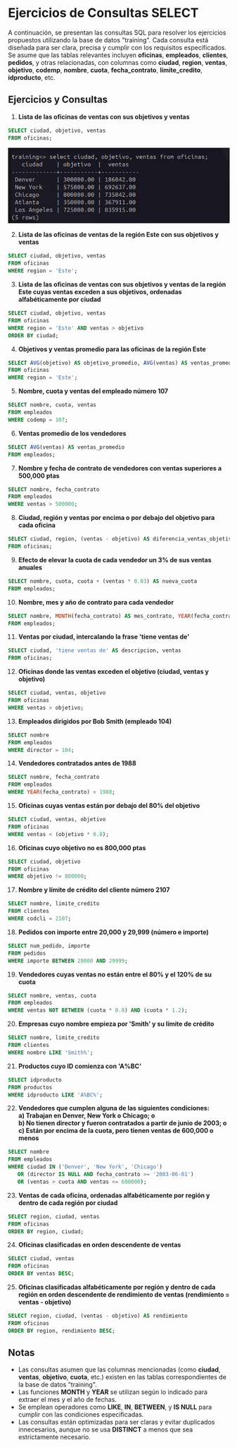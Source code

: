 # Ejercicios de Consultas SELECT

A continuación, se presentan las consultas SQL para resolver los ejercicios propuestos utilizando la base de datos "training". Cada consulta está diseñada para ser clara, precisa y cumplir con los requisitos especificados. Se asume que las tablas relevantes incluyen **oficinas**, **empleados**, **clientes**, **pedidos**, y otras relacionadas, con columnas como **ciudad**, **region**, **ventas**, **objetivo**, **codemp**, **nombre**, **cuota**, **fecha_contrato**, **limite_credito**, **idproducto**, etc.

## Ejercicios y Consultas

1. **Lista de las oficinas de ventas con sus objetivos y ventas**  
```sql
SELECT ciudad, objetivo, ventas
FROM oficinas;
```
![alt text](image.png)

2. **Lista de las oficinas de ventas de la región Este con sus objetivos y ventas**  
```sql
SELECT ciudad, objetivo, ventas
FROM oficinas
WHERE region = 'Este';
```

3. **Lista de las oficinas de ventas con sus objetivos y ventas de la región Este cuyas ventas exceden a sus objetivos, ordenadas alfabéticamente por ciudad**  
```sql
SELECT ciudad, objetivo, ventas
FROM oficinas
WHERE region = 'Este' AND ventas > objetivo
ORDER BY ciudad;
```

4. **Objetivos y ventas promedio para las oficinas de la región Este**  
```sql
SELECT AVG(objetivo) AS objetivo_promedio, AVG(ventas) AS ventas_promedio
FROM oficinas
WHERE region = 'Este';
```

5. **Nombre, cuota y ventas del empleado número 107**  
```sql
SELECT nombre, cuota, ventas
FROM empleados
WHERE codemp = 107;
```

6. **Ventas promedio de los vendedores**  
```sql
SELECT AVG(ventas) AS ventas_promedio
FROM empleados;
```

7. **Nombre y fecha de contrato de vendedores con ventas superiores a 500,000 ptas**  
```sql
SELECT nombre, fecha_contrato
FROM empleados
WHERE ventas > 500000;
```

8. **Ciudad, región y ventas por encima o por debajo del objetivo para cada oficina**  
```sql
SELECT ciudad, region, (ventas - objetivo) AS diferencia_ventas_objetivo
FROM oficinas;
```

9. **Efecto de elevar la cuota de cada vendedor un 3% de sus ventas anuales**  
```sql
SELECT nombre, cuota, cuota + (ventas * 0.03) AS nueva_cuota
FROM empleados;
```

10. **Nombre, mes y año de contrato para cada vendedor**  
```sql
SELECT nombre, MONTH(fecha_contrato) AS mes_contrato, YEAR(fecha_contrato) AS anio_contrato
FROM empleados;
```

11. **Ventas por ciudad, intercalando la frase 'tiene ventas de'**  
```sql
SELECT ciudad, 'tiene ventas de' AS descripcion, ventas
FROM oficinas;
```

12. **Oficinas donde las ventas exceden el objetivo (ciudad, ventas y objetivo)**  
```sql
SELECT ciudad, ventas, objetivo
FROM oficinas
WHERE ventas > objetivo;
```

13. **Empleados dirigidos por Bob Smith (empleado 104)**  
```sql
SELECT nombre
FROM empleados
WHERE director = 104;
```

14. **Vendedores contratados antes de 1988**  
```sql
SELECT nombre, fecha_contrato
FROM empleados
WHERE YEAR(fecha_contrato) < 1988;
```

15. **Oficinas cuyas ventas están por debajo del 80% del objetivo**  
```sql
SELECT ciudad, ventas, objetivo
FROM oficinas
WHERE ventas < (objetivo * 0.8);
```

16. **Oficinas cuyo objetivo no es 800,000 ptas**  
```sql
SELECT ciudad, objetivo
FROM oficinas
WHERE objetivo != 800000;
```

17. **Nombre y límite de crédito del cliente número 2107**  
```sql
SELECT nombre, limite_credito
FROM clientes
WHERE codcli = 2107;
```

18. **Pedidos con importe entre 20,000 y 29,999 (número e importe)**  
```sql
SELECT num_pedido, importe
FROM pedidos
WHERE importe BETWEEN 20000 AND 29999;
```

19. **Vendedores cuyas ventas no están entre el 80% y el 120% de su cuota**  
```sql
SELECT nombre, ventas, cuota
FROM empleados
WHERE ventas NOT BETWEEN (cuota * 0.8) AND (cuota * 1.2);
```

20. **Empresas cuyo nombre empieza por 'Smith' y su límite de crédito**  
```sql
SELECT nombre, limite_credito
FROM clientes
WHERE nombre LIKE 'Smith%';
```

21. **Productos cuyo ID comienza con 'A%BC'**  
```sql
SELECT idproducto
FROM productos
WHERE idproducto LIKE 'A%BC%';
```

22. **Vendedores que cumplen alguna de las siguientes condiciones:  
   a) Trabajan en Denver, New York o Chicago; o  
   b) No tienen director y fueron contratados a partir de junio de 2003; o  
   c) Están por encima de la cuota, pero tienen ventas de 600,000 o menos**  
```sql
SELECT nombre
FROM empleados
WHERE ciudad IN ('Denver', 'New York', 'Chicago')
   OR (director IS NULL AND fecha_contrato >= '2003-06-01')
   OR (ventas > cuota AND ventas <= 600000);
```

23. **Ventas de cada oficina, ordenadas alfabéticamente por región y dentro de cada región por ciudad**  
```sql
SELECT region, ciudad, ventas
FROM oficinas
ORDER BY region, ciudad;
```

24. **Oficinas clasificadas en orden descendente de ventas**  
```sql
SELECT ciudad, ventas
FROM oficinas
ORDER BY ventas DESC;
```

25. **Oficinas clasificadas alfabéticamente por región y dentro de cada región en orden descendente de rendimiento de ventas (rendimiento = ventas - objetivo)**  
```sql
SELECT region, ciudad, (ventas - objetivo) AS rendimiento
FROM oficinas
ORDER BY region, rendimiento DESC;
```

## Notas
- Las consultas asumen que las columnas mencionadas (como **ciudad**, **ventas**, **objetivo**, **cuota**, etc.) existen en las tablas correspondientes de la base de datos "training".
- Las funciones **MONTH** y **YEAR** se utilizan según lo indicado para extraer el mes y el año de fechas.
- Se emplean operadores como **LIKE**, **IN**, **BETWEEN**, y **IS NULL** para cumplir con las condiciones especificadas.
- Las consultas están optimizadas para ser claras y evitar duplicados innecesarios, aunque no se usa **DISTINCT** a menos que sea estrictamente necesario.